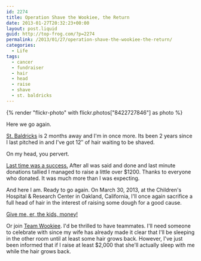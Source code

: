 ```yaml
---
id: 2274
title: Operation Shave the Wookiee, the Return
date: 2013-01-27T20:32:23+00:00
layout: post.liquid
guid: http://top-frog.com/?p=2274
permalink: /2013/01/27/operation-shave-the-wookiee-the-return/
categories:
  - Life
tags:
  - cancer
  - fundraiser
  - hair
  - head
  - raise
  - shave
  - st. baldricks
---
```


{% render "flickr-photo" with flickr.photos["8422727846"] as photo %}

Here we go again.

[St. Baldricks](http://www.stbaldricks.org/why-we-exist) is 2 months away and I'm in once more. Its been 2 years since I last pitched in and I've got 12&#8243; of hair waiting to be shaved. 

On my head, you pervert.

[Last time was a success.](http://top-frog.com/2011/03/11/operation-shave-the-wookiee-is-a-success/) After all was said and done and last minute donations tallied I managed to raise a little over $1200. Thanks to everyone who donated. It was much more than I was expecting.

And here I am. Ready to go again. On March 30, 2013, at the Children's Hospital & Research Center in Oakland, California, I'll once again sacrifice a full head of hair in the interest of raising some dough for a good cause.

[Give me, er, the kids, money!](http://www.stbaldricks.org/participants/mypage/588242/2013) 

Or join [Team Wookiee](http://www.stbaldricks.org/teams/mypage/82145/2013). I'd be thrilled to have teammates. I'll need someone to celebrate with since my wife has already made it clear that I'll be sleeping in the other room until at least some hair grows back. However, I've just been informed that if I raise at least $2,000 that she'll actually sleep with me while the hair grows back.
